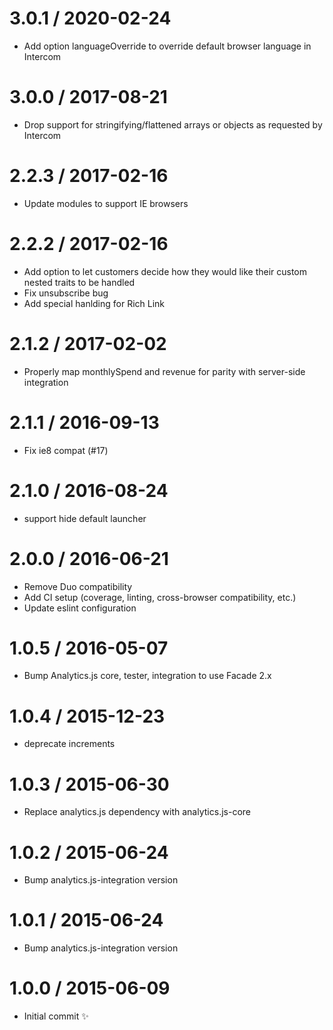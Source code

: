 
3.0.1 / 2020-02-24
==================

  * Add option languageOverride to override default browser language in Intercom

3.0.0 / 2017-08-21
==================

  * Drop support for stringifying/flattened arrays or objects as requested by Intercom

2.2.3 / 2017-02-16
==================

  * Update modules to support IE browsers

2.2.2 / 2017-02-16
==================

  * Add option to let customers decide how they would like their custom nested traits to be handled
  * Fix unsubscribe bug
  * Add special hanlding for Rich Link

2.1.2 / 2017-02-02
==================

  * Properly map monthlySpend and revenue for parity with server-side integration

2.1.1 / 2016-09-13
==================

  * Fix ie8 compat (#17)

2.1.0 / 2016-08-24
==================

  * support hide default launcher

2.0.0 / 2016-06-21
==================

  * Remove Duo compatibility
  * Add CI setup (coverage, linting, cross-browser compatibility, etc.)
  * Update eslint configuration

1.0.5 / 2016-05-07
==================

  * Bump Analytics.js core, tester, integration to use Facade 2.x

1.0.4 / 2015-12-23
==================

  * deprecate increments

1.0.3 / 2015-06-30
==================

  * Replace analytics.js dependency with analytics.js-core

1.0.2 / 2015-06-24
==================

  * Bump analytics.js-integration version

1.0.1 / 2015-06-24
==================

  * Bump analytics.js-integration version

1.0.0 / 2015-06-09
==================

  * Initial commit :sparkles:
